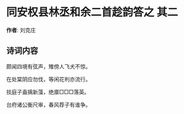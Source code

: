 # 同安权县林丞和余二首趁韵答之  其二

**作者**: 刘克庄

## 诗词内容

颇闻四境有弦声，雉傍人飞犬不惊。

在处棠阴应勿伐，等闲花判亦流行。

掞庭子盍摛新藻，绝廪□□□落英。

台府诸公衡尺审，春风荐子有谁争。

